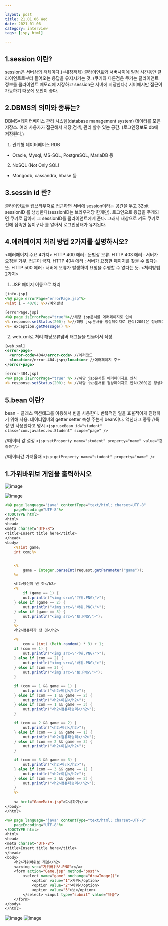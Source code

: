```yaml
---

layout: post
title: 21.01.06 Wed
date: 2021-01-06
category: interview
tags: [jsp, html]

---
```


## 1.session 이란?
session은 서버상의 객체이다.(=내장객체)
클라이언트와 서버사이에 일정 시간동안 클라이언트로부터 들어오는 응답을 유지시키는 것. (쿠키와 다른점은 쿠키는 클라이언트 정보를 클라이언트 메모리에 저장하고 session은 서버에 저장한다.)
서버에서만 접근이 가능하기 때문에 보안이 좋다.

## 2.DBMS의 의미와 종류는?
DBMS=데이터베이스 관리 시스템(database management system)
데이터를 모은 저장소. 여러 사용자가 접근해서 저장,검색, 관리 할수 있는 공간. (로그인정보도 db에 저장된다.)

1. 관계형 데이터베이스 RDB
- Oracle, Mysql, MS-SQL, PostgreSQL, MariaDB 등

2. NoSQL (Not Only SQL) 
- Mongodb, cassandra, hbase 등


## 3.sessin id 란?
클라이언트들 웹브라우저로 접근하면 서버에 session이라는 공간을 두고 32bit sessionID 를 생성한다(sessionID는 브라우저당 한개만). 로그인으로 응답을 주게되면 쿠키로 담아서 그 sessionID를 클라이언트에게 준다. 그래서 새창으로 켜도 쿠키로 전에 접속한 놈이구나 를 알아서 로그인상태가 유지된다.

## 4.에러페이지 처리 방법 2가지를 설명하시오?
<에러페이지 주요 4가지>
HTTP 400 에러 : 문법상 오류.
HTTP 403 에러 : 서버가 요청을 거부. 접근이 금지.
HTTP 404 에러 : 서버가 요청한 페이지를 찾을 수 없다는 뜻.
HTTP 500 에러 : 서버에 오류가 발생하여 요청을 수행할 수 없다는 뜻.
<처리방법 2가지>
1. JSP 페이지 이동으로 처리
~~~jsp
[info.jsp]
<%@ page errorPage="errorPage.jsp"%>
<%int i = 40/0;	%>//예외발생
~~~
~~~jsp
[errorPage.jsp]
<%@ page isErrorPage="true"%>//해당 jsp문서를 에러페이지로 인식
<% response.setStatus(200); %>//해당 jsp문서를 정상페이지로 인식(200)은 정상페이지넘버
<%= exception.getMessage() %>
~~~

2. web.xml로 처리
해당오류넘버 태그들을 만들어서 작성.
~~~xml
[web.xml]
<error-page>
  <error-code>404</error-code> //에러코드
  <location>/error-404.jsp</location> //에러페이지 주소
</error-page> 
~~~
~~~jsp
[error-404.jsp]
<%@ page isErrorPage="true" %> //해당 jsp문서를 에러페이지로 인식
<% response.setStatus(200); %> //해당 jsp문서를 정상페이지로 인식(200)은 정상페이지넘버
~~~


## 5.bean 이란?
bean = 클래스
액션태그를 이용해서 빈을 사용한다.
반복적인 일을 효율적이게 진행하기 위해 사용.
데이터멤버의 getter setter 속성 주는게 bean이다.
액션태그 종류
//특정 빈 사용한다고 명시
`<jsp:useBean id="student" class="com.javalec.ex.Student" scope="page" />`

//데이터 값 설정
`<jsp:setProperty name="student" property="name" value="홍길동"/>`

//데이터값 가져올때
`<jsp:getProperty name="student" property="name" />`




## 1.가위바위보 게임을 출력하시오

![image](https://user-images.githubusercontent.com/74958197/103774049-50ac6780-506f-11eb-87c7-bb1d8f7337b8.png)

![image](https://user-images.githubusercontent.com/74958197/103774089-628e0a80-506f-11eb-9fdf-3307a61963db.png)
~~~jsp
<%@ page language="java" contentType="text/html; charset=UTF-8"
	pageEncoding="UTF-8"%>
<!DOCTYPE html>
<html>
<head>
<meta charset="UTF-8">
<title>Insert title here</title>
</head>
<body>
	<%!int game;
	int com;%>


	<%
		game = Integer.parseInt(request.getParameter("game"));
	%>

	<h2>당신이 낸 것</h2>
	<%
		if (game == 1) {
		out.println("<img src=\"가위.PNG\">");
	} else if (game == 2) {
		out.println("<img src=\"바위.PNG\">");
	} else if (game == 3) {
		out.println("<img src=\"보.PNG\">");
	}
	%>
	<h2>컴퓨터가 낸 것</h2>

	<%
		com = (int) (Math.random() * 3) + 1;
	if (com == 1) {
		out.println("<img src=\"가위.PNG\">");
	} else if (com == 2) {
		out.println("<img src=\"바위.PNG\">");
	} else if (com == 3) {
		out.println("<img src=\"보.PNG\">");
	}

	if (com == 1 && game == 1) {
		out.println("<h2>비김</h2>");
	} else if (com == 1 && game == 2) {
		out.println("<h2>이김</h2>");
	} else if (com == 1 && game == 3) {
		out.println("<h2>컴퓨터승리</h2>");
	}

	if (com == 2 && game == 2) {
		out.println("<h2>비김</h2>");
	} else if (com == 2 && game == 1) {
		out.println("<h2>컴퓨터승리</h2>");
	} else if (com == 2 && game == 3) {
		out.println("<h2>이김</h2>");
	}

	if (com == 3 && game == 3) {
		out.println("<h2>비김</h2>");
	} else if (com == 3 && game == 1) {
		out.println("<h2>이김</h2>");
	} else if (com == 3 && game == 2) {
		out.println("<h2>컴퓨터승리</h2>");
	}
	%>

	<a href="GameMain.jsp">다시하기</a>
</body>
</html>
~~~
~~~jsp
<%@ page language="java" contentType="text/html; charset=UTF-8"
	pageEncoding="UTF-8"%>
<!DOCTYPE html>
<html>
<head>
<meta charset="UTF-8">
<title>Insert title here</title>
</head>
<body>
	<h2>가위바위보 게임</h2>
	<a><img src="가위바위보.PNG"></a>
	<form action="Game.jsp" method="post">
		<select name="game" onchange="drawImage()">
			<option value="1">가위</option>
			<option value="2">바위</option>
			<option value="3">보</option>
		</select> <input type="submit" value="제출">
	</form>
</body>
</html>
~~~
![image](https://user-images.githubusercontent.com/74958197/103790874-1948b580-5085-11eb-934b-4491904f846c.png)
![image](https://user-images.githubusercontent.com/74958197/103790889-1c43a600-5085-11eb-9f0c-f612199f2640.png)
